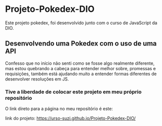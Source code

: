 # Projeto-Pokedex-DIO
Este projeto pokedex, foi desenvolvido junto com o curso de JavaScript da DIO.

## Desenvolvendo uma Pokedex com o uso de uma API
Confesso que no início não senti como se fosse algo realmente diferente, mas estou quebrando a cabeça para entender melhor sobre, promessas e requisições, também está ajudando muito a entender formas diferentes de desenvolver resoluções em JS.




### Tive a liberdade de colocar este projeto em meu próprio repositório

O link direto para a página no meu repositório é este:

link do projeto: https://urso-suzi.github.io/Projeto-Pokedex-DIO/